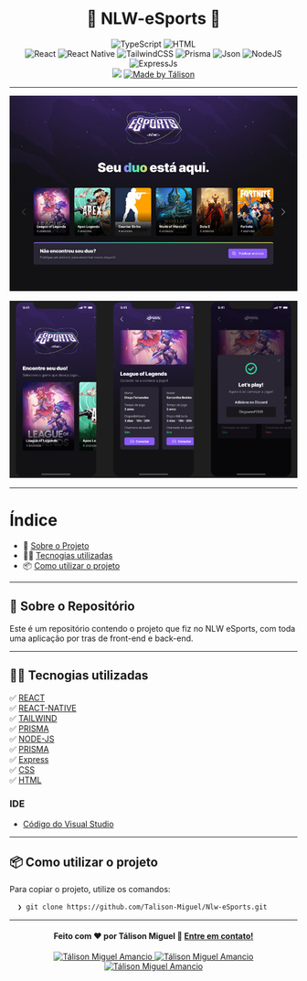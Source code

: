 <h1 align="center">
 🚀 NLW-eSports 🚀
</h1>

<p align="center">
  <img alt="TypeScript" src="https://img.shields.io/badge/TypeScript-91.1%25-blue">
  <img alt="HTML" src="https://img.shields.io/badge/Html-1.8%25-blue">

  <br>
  
  <img alt="React" src="https://img.shields.io/badge/React-blue">
  <img alt="React Native" src="https://img.shields.io/badge/React Native-blue">
  <img alt="TailwindCSS" src="https://img.shields.io/badge/TailwindCSS-blue">
  <img alt="Prisma" src="https://img.shields.io/badge/Prisma-blue">
  <img alt="Json" src="https://img.shields.io/badge/Json-green">
  <img alt="NodeJS" src="https://img.shields.io/badge/NodeJS-green">
  <img alt="ExpressJs" src="https://img.shields.io/badge/ExpressJs-green">
 
  
  
  <br>
  
  <img src="https://img.shields.io/badge/Code%20quality-A-green"/>
  

  <a href="https://www.linkedin.com/in/t%C3%A1lison-miguel/">
    <img alt="Made by Tálison" src="https://img.shields.io/badge/Made%20by-talison-red">
  </a>
</p>

---

<p align="center">
  <img alt="Imagem da Aplicação" src="web-app/src/assets/landing.jpg" />
</p>
<p align="center">
  <img alt="Imagem da Aplicação" src="mobile-app/assets/mobile.jpg" />
</p>

---

#  Índice

- :rocket: [Sobre o Projeto](#rocket-sobre-o-projeto)
- 👨‍💻️ [Tecnogias utilizadas](#%EF%B8%8F-tecnogias-utilizadas)
- 📦️ [Como utilizar o projeto](#%EF%B8%8F-como-utilizar-o-projeto)
---

## :rocket: Sobre o Repositório

Este é um repositório contendo o projeto que fiz no NLW eSports, com toda uma aplicação por tras de front-end e back-end.

---

## 👨‍💻️ Tecnogias utilizadas

✅ [ REACT ](https://pt-br.reactjs.org/) <br/>
✅ [ REACT-NATIVE ](https://reactnative.dev/) <br/>
✅ [ TAILWIND ](https://tailwindcss.com/) <br/>
✅ [ PRISMA ](https://www.prisma.io/) <br/>
✅ [ NODE-JS ](https://nodejs.org/en/) <br/>
✅ [ PRISMA ](https://www.prisma.io/) <br/>
✅ [ Express ](https://expressjs.com/pt-br/) <br/>
✅ [ CSS ](https://developer.mozilla.org/pt-BR/docs/Web/CSS) <br/>
✅ [ HTML ](https://developer.mozilla.org/pt-BR/docs/Web/HTML) <br/>

###  IDE

  - [ Código do Visual Studio ](https://code.visualstudio.com/)

---

## 📦️ Como utilizar o projeto

Para copiar o projeto, utilize os comandos:

```bash
  ❯ git clone https://github.com/Talison-Miguel/Nlw-eSports.git
```

---

<h4 align="center">
  Feito com ❤️ por Tálison Miguel 👋️ <a href="mailto:talisonmiguel84@gmail.com">Entre em contato!</a>
</h4>

<p align="center">

  <a href="https://www.linkedin.com/in/t%C3%A1lison-miguel/">
    <img alt="Tálison Miguel Amancio" src="https://img.shields.io/badge/LinkedIn-Tálison_Miguel-0e76a8?style=flat&logoColor=white&logo=linkedin">
  </a>
  <a href="https://www.facebook.com/profile.php?id=100009099058734">
    <img alt="Tálison Miguel Amancio" src="https://img.shields.io/badge/Facebook-Tálison_Miguel-1778F2?style=flat&logoColor=white&logo=facebook">
  </a>
  <a href="https://www.instagram.com/talison_miguel_00/">
    <img alt="Tálison Miguel Amancio" src="https://img.shields.io/badge/Instagram-@talison__miguel__00-833AB4?style=flat&logoColor=white&logo=instagram">
  </a>
  
</p>


